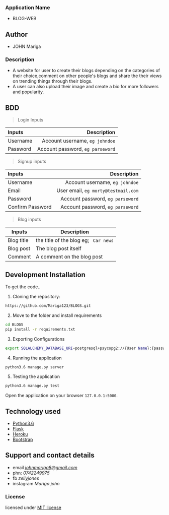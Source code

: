 ### Application Name
* BLOG-WEB

## Author
* JOHN Mariga

### Description
* A website for user to create their blogs depending on the categories of their choice,comment on other people's blogs and share the their views on trending things through their blogs.
* A user can also upload their image and create a bio for more followers and popularity.

## BDD
>Login Inputs

| Inputs |  Description |
| :---         |          ---: |
| Username  | Account username, ``eg johndoe``|
| Password  | Account password, ``eg parseword``|

>Signup inputs

| Inputs |  Description |
| :---         |          ---: |
| Username  | Account username, ``eg johndoe``|
| Email  | User email, ``eg morty@testmail.com``|
| Password  | Account password, ``eg parseword``|
| Confirm Password  | Account password, ``eg parseword``|


> Blog inputs

| Inputs | Description  |
|---|---|
|  Blog title | the title of the blog eg; `` Car news``  |
|  Blog post| The blog post itself|
| Comment| A comment on the blog post|




## Development Installation
To get the code..

1. Cloning the repository:
  ```bash
  https://github.com/Mariga123/BLOGS.git
  ```
2. Move to the folder and install requirements
  ```bash
  cd BLOGS
  pip install -r requirements.txt
  ```
3. Exporting Configurations
  ```bash
  export SQLALCHEMY_DATABASE_URI=postgresql+psycopg2://{User Name}:{password}@localhost/{database name}
  ```
4. Running the application
  ```bash
  python3.6 manage.py server
  ```
5. Testing the application
  ```bash
  python3.6 manage.py test
  ```
Open the application on your browser `127.0.0.1:5000`.


## Technology used

* [Python3.6](https://www.python.org/)
* [Flask](http://flask.pocoo.org/)
* [Heroku](https://heroku.com)
* [Bootstrap](https://getbootstrap.com/)


## Support and contact details
* email *johnmariga8@gmail.com*
* phn: *0742249975*
* fb *zellyjones*
* instagram *Mariga john*

### License
licensed under [MIT license](LICENSE)